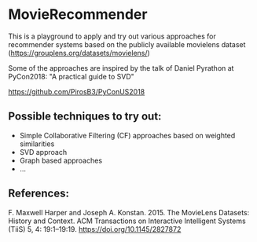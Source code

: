 # MovieRecommender
This is a playground to apply and try out various approaches for recommender systems based on the publicly available movielens dataset (https://grouplens.org/datasets/movielens/) 

Some of the approaches are inspired by the talk of Daniel Pyrathon at PyCon2018: "A practical guide to SVD"

https://github.com/PirosB3/PyConUS2018




## Possible techniques to try out:
- Simple Collaborative Filtering (CF) approaches based on weighted similarities
- SVD approach
- Graph based approaches
- ...




## References:
F. Maxwell Harper and Joseph A. Konstan. 2015. The MovieLens Datasets: History and Context. ACM Transactions on Interactive Intelligent Systems (TiiS) 5, 4: 19:1–19:19. <https://doi.org/10.1145/2827872>



